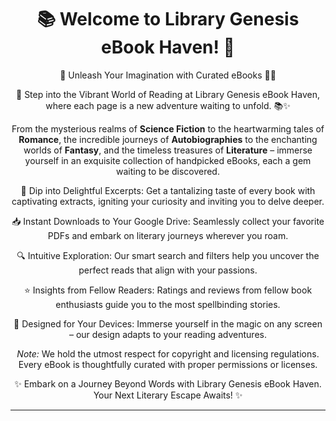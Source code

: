 



<h1 align="center">📚 Welcome to Library Genesis eBook Haven! 🌟</h1>

<p align="center">
  🚀 Unleash Your Imagination with Curated eBooks 📖✨
</p>

<p align="center">
  🌈 Step into the Vibrant World of Reading at Library Genesis eBook Haven, where each page is a new adventure waiting to unfold. 📚✨
</p>

<p align="center">
  From the mysterious realms of <strong>Science Fiction</strong> to the heartwarming tales of <strong>Romance</strong>, the incredible journeys of <strong>Autobiographies</strong> to the enchanting worlds of <strong>Fantasy</strong>, and the timeless treasures of <strong>Literature</strong> – immerse yourself in an exquisite collection of handpicked eBooks, each a gem waiting to be discovered.
</p>

<p align="center">
  📖 Dip into Delightful Excerpts: Get a tantalizing taste of every book with captivating extracts, igniting your curiosity and inviting you to delve deeper.
</p>

<p align="center">
  📥 Instant Downloads to Your Google Drive: Seamlessly collect your favorite PDFs and embark on literary journeys wherever you roam.
</p>

<p align="center">
  🔍 Intuitive Exploration: Our smart search and filters help you uncover the perfect reads that align with your passions.
</p>

<p align="center">
  ⭐ Insights from Fellow Readers: Ratings and reviews from fellow book enthusiasts guide you to the most spellbinding stories.
</p>

<p align="center">
  📱 Designed for Your Devices: Immerse yourself in the magic on any screen – our design adapts to your reading adventures.
</p>

<p align="center">
  <em>Note:</em> We hold the utmost respect for copyright and licensing regulations. Every eBook is thoughtfully curated with proper permissions or licenses.
</p>

<p align="center">
  ✨ Embark on a Journey Beyond Words with Library Genesis eBook Haven. Your Next Literary Escape Awaits! ✨
</p>

---

